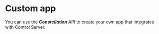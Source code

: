 # Custom app
You can use the **_Constellation_** API to create your own app that integrates with Control Server. 